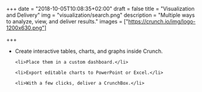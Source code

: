 +++
date = "2018-10-05T10:08:35+02:00"
draft = false
title = "Visualization and Delivery"
img = "visualization/search.png"
description = "Multiple ways to analyze, view, and deliver results."
images = ["https://crunch.io/img/logo-1200x630.png"]


+++

<ul class="marketing-list">
    <li>Create interactive tables, charts, and graphs inside Crunch.</li>

    <li>Place them in a custom dashboard.</li>

    <li>Export editable charts to PowerPoint or Excel.</li>

    <li>With a few clicks, deliver a CrunchBox.</li>
</ul>
